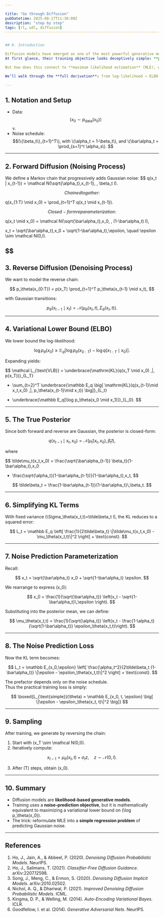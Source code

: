 ```yaml
---

title: "Go through Diffusion"
pubDatetime: 2025-08-17T11:30:00Z
description: "step by step"
tags: [rl, udl, diffusion]
-------------------------------------------------------------------------------


## 0. Introduction

Diffusion models have emerged as one of the most powerful generative modeling frameworks in recent years, producing state-of-the-art image, video, and audio samples.  
At first glance, their training objective looks deceptively simple: **predict Gaussian noise with MSE loss**.  

But how does this connect to **maximum likelihood estimation** (MLE), which is the standard principle behind autoregressive models, VAEs, and normalizing flows?  

We’ll walk through the **full derivation**: from log-likelihood → ELBO → Gaussian posteriors → noise-prediction loss.

---
```


## 1. Notation and Setup

- Data: $$(x_0 \sim p_{\text{data}}(x_0))$$v.  
- Noise schedule: $$(\{\beta_t\}_{t=1}^T\), with \(\alpha_t = 1-\beta_t\), and \(\bar\alpha_t = \prod_{s=1}^t \alpha_s\). $$ 

---

## 2. Forward Diffusion (Noising Process)

We define a Markov chain that progressively adds Gaussian noise:
$$
q(x_t | x_{t-1}) = \mathcal N(\sqrt{\alpha_t}\,x_{t-1}, \, \beta_t I).

$$
Chained together:
$$

q(x_{1:T} \mid x_0) = \prod_{t=1}^T q(x_t \mid x_{t-1}).

$$
Closed-form reparameterization:
$$

q(x_t \mid x_0) = \mathcal N(\sqrt{\bar\alpha_t}\,x_0, \, (1-\bar\alpha_t) I),

$$
$$

x_t = \sqrt{\bar\alpha_t}\,x_0 + \sqrt{1-\bar\alpha_t}\,\epsilon, \quad \epsilon \sim \mathcal N(0,I).

$$
---

## 3. Reverse Diffusion (Denoising Process)

We want to model the reverse chain:

$$
p_\theta(x_{0:T}) = p(x_T) \prod_{t=1}^T p_\theta(x_{t-1} \mid x_t),
$$

with Gaussian transitions:

$$
p_\theta(x_{t-1} \mid x_t) = \mathcal N(\mu_\theta(x_t, t), \Sigma_\theta(x_t, t)).
$$

---

## 4. Variational Lower Bound (ELBO)

We lower bound the log-likelihood:

$$
\log p_\theta(x_0) \ge 
\mathbb E_q \left[ \log p_\theta(x_{0:T}) - \log q(x_{1:T}\mid x_0) \right].
$$

Expanding yields:

$$
\mathcal L_{\text{VLB}} =
\underbrace{\mathrm{KL}(q(x_T \mid x_0) \,\|\, p(x_T))}_{L_T}
+ \sum_{t=2}^T \underbrace{\mathbb E_q \big[ \mathrm{KL}(q(x_{t-1}\mid x_t,x_0) \,\|\, p_\theta(x_{t-1}\mid x_t)) \big]}_{L_t}
- \underbrace{\mathbb E_q[\log p_\theta(x_0 \mid x_1)]}_{L_0}.
$$

---

## 5. The True Posterior

Since both forward and reverse are Gaussian, the posterior is closed-form:

$$
q(x_{t-1} \mid x_t, x_0) = \mathcal N(\tilde\mu_t(x_t, x_0), \, \tilde\beta_t I),
$$

where

$$
\tilde\mu_t(x_t,x_0) =
\frac{\sqrt{\bar\alpha_{t-1}} \beta_t}{1-\bar\alpha_t}\,x_0
+ \frac{\sqrt{\alpha_t}(1-\bar\alpha_{t-1})}{1-\bar\alpha_t}\,x_t,
$$

$$
\tilde\beta_t = \frac{1-\bar\alpha_{t-1}}{1-\bar\alpha_t}\,\beta_t.
$$

---

## 6. Simplifying KL Terms

With fixed variance \(\Sigma_\theta(x_t,t)=\tilde\beta_t I\), the KL reduces to a squared error:

$$
L_t = \mathbb E_q \left[ \frac{1}{2\tilde\beta_t} \|\tilde\mu_t(x_t,x_0) - \mu_\theta(x_t,t)\|^2 \right] + \text{const}.
$$

---

## 7. Noise Prediction Parameterization

Recall:

$$
x_t = \sqrt{\bar\alpha_t} x_0 + \sqrt{1-\bar\alpha_t} \epsilon.
$$

We rearrange to express \(x_0\):

$$
x_0 = \frac{1}{\sqrt{\bar\alpha_t}} \left(x_t - \sqrt{1-\bar\alpha_t}\,\epsilon \right).
$$

Substituting into the posterior mean, we can define:

$$
\mu_\theta(x_t,t) = 
\frac{1}{\sqrt{\alpha_t}} \left(x_t - \frac{1-\alpha_t}{\sqrt{1-\bar\alpha_t}} \epsilon_\theta(x_t,t)\right).
$$

---

## 8. The Noise Prediction Loss

Now the KL term becomes:

$$
L_t = \mathbb E_{x_0,\epsilon} \left[ \frac{\alpha_t^2}{2\tilde\beta_t (1-\bar\alpha_t)} \|\epsilon - \epsilon_\theta(x_t,t)\|^2 \right] + \text{const}.
$$

The prefactor depends only on the noise schedule.  
Thus the practical training loss is simply:

$$
\boxed{L_{\text{simple}}(\theta) = \mathbb E_{x_0, t, \epsilon} \big[ \|\epsilon - \epsilon_\theta(x_t, t)\|^2 \big]}
$$

---

## 9. Sampling

After training, we generate by reversing the chain:

1. Start with \(x_T \sim \mathcal N(0,I)\).  
2. Iteratively compute:

$$
x_{t-1} = \mu_\theta(x_t, t) + \sigma_t z, \quad z\sim\mathcal N(0,I).
$$

3. After \(T\) steps, obtain \(x_0\).  

---

## 10. Summary

- Diffusion models are **likelihood-based generative models**.  
- Training uses a **noise-prediction objective**, but it is mathematically equivalent to maximizing a variational lower bound on \(\log p_\theta(x_0)\).  
- The trick: reformulate MLE into a **simple regression problem** of predicting Gaussian noise.  

---

## References

1. Ho, J., Jain, A., & Abbeel, P. (2020). *Denoising Diffusion Probabilistic Models*. NeurIPS.  
2. Ho, J., Salimans, T. (2021). *Classifier-Free Diffusion Guidance*. arXiv:2207.12598.  
3. Song, J., Meng, C., & Ermon, S. (2020). *Denoising Diffusion Implicit Models*. arXiv:2010.02502.  
4. Nichol, A. Q., & Dhariwal, P. (2021). *Improved Denoising Diffusion Probabilistic Models*. ICML.  
5. Kingma, D. P., & Welling, M. (2014). *Auto-Encoding Variational Bayes*. ICLR.  
6. Goodfellow, I. et al. (2014). *Generative Adversarial Nets*. NeurIPS.  

